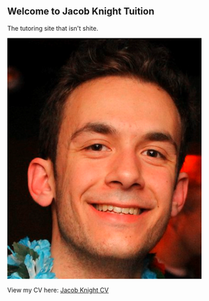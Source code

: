 ## Welcome to Jacob Knight Tuition

The tutoring site that isn't shite.

![Image of Jacob](/headshot.png)

View my CV here: [Jacob Knight CV](/Tutoring_CV.pdf)


